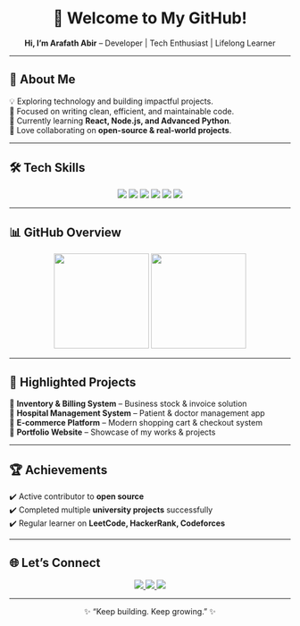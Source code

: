 <!-- Banner -->
<div align="center">
  
# 🌟 Welcome to My GitHub!  
**Hi, I’m Arafath Abir** – Developer | Tech Enthusiast | Lifelong Learner  

</div>

---

<!-- About Me Section -->
## 👤 About Me  
💡 Exploring technology and building impactful projects.  
🎯 Focused on writing clean, efficient, and maintainable code.  
🌱 Currently learning **React, Node.js, and Advanced Python**.  
🤝 Love collaborating on **open-source & real-world projects**.  

---

<!-- Skills Section with Cards -->
## 🛠️ Tech Skills  
<p align="center">
  <img src="https://img.shields.io/badge/Python-3776AB?style=for-the-badge&logo=python&logoColor=white"/>  
  <img src="https://img.shields.io/badge/JavaScript-F7E018?style=for-the-badge&logo=javascript&logoColor=black"/>  
  <img src="https://img.shields.io/badge/React-61DBFB?style=for-the-badge&logo=react&logoColor=black"/>  
  <img src="https://img.shields.io/badge/Node.js-3C873A?style=for-the-badge&logo=node.js&logoColor=white"/>  
  <img src="https://img.shields.io/badge/MySQL-00758F?style=for-the-badge&logo=mysql&logoColor=white"/>  
  <img src="https://img.shields.io/badge/Git-F1502F?style=for-the-badge&logo=git&logoColor=white"/>  
</p>

---

<!-- GitHub Stats Section in Card Style -->
## 📊 GitHub Overview  
<p align="center">
  <img src="https://github-readme-stats.vercel.app/api?username=Arafath-Abir&show_icons=true&theme=vue&hide_border=true&card_width=400" height="170"/>  
  <img src="https://github-readme-streak-stats.herokuapp.com?user=Arafath-Abir&theme=vue&hide_border=true" height="170"/>
</p>

---

<!-- Highlighted Projects -->
## 🚀 Highlighted Projects  
🔹 **Inventory & Billing System** – Business stock & invoice solution  
🔹 **Hospital Management System** – Patient & doctor management app  
🔹 **E-commerce Platform** – Modern shopping cart & checkout system  
🔹 **Portfolio Website** – Showcase of my works & projects  

---

<!-- Achievements Section -->
## 🏆 Achievements  
✔️ Active contributor to **open source**  
✔️ Completed multiple **university projects** successfully  
✔️ Regular learner on **LeetCode, HackerRank, Codeforces**  

---

<!-- Contact Section with Card Buttons -->
## 🌐 Let’s Connect  
<p align="center">
  <a href="https://linkedin.com/in/your-link">
    <img src="https://img.shields.io/badge/LinkedIn-0A66C2?style=for-the-badge&logo=linkedin&logoColor=white"/>
  </a>
  <a href="mailto:yourmail@example.com">
    <img src="https://img.shields.io/badge/Email-D14836?style=for-the-badge&logo=gmail&logoColor=white"/>
  </a>
  <a href="https://github.com/Arafath-Abir">
    <img src="https://img.shields.io/badge/GitHub-181717?style=for-the-badge&logo=github&logoColor=white"/>
  </a>
</p>

---

<p align="center">✨ “Keep building. Keep growing.” ✨</p>

